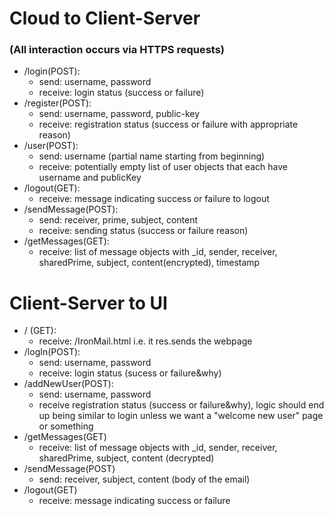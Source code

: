 # Cloud to Client-Server
### (All interaction occurs via HTTPS requests)
- /login(POST):
  - send: username, password
  - receive: login status (success or failure)
- /register(POST):
  - send: username, password, public-key
  - receive: registration status (success or failure with appropriate reason)
- /user(POST):
  - send: username (partial name starting from beginning)
  - receive: potentially empty list of user objects that each have username and publicKey
- /logout(GET):
  - receive: message indicating success or failure to logout
- /sendMessage(POST):
  - send: receiver, prime, subject, content
  - receive: sending status (success or failure reason)
- /getMessages(GET):
  - receive: list of message objects with \_id, sender, receiver, sharedPrime, subject, content(encrypted), timestamp

# Client-Server to UI
- / (GET):
  - receive: /IronMail.html  i.e. it res.sends the webpage
- /logIn(POST):
  - send: username, password
  - receive: login status (sucess or failure&why)
- /addNewUser(POST):
  - send: username, password
  - receive registration status (success or failure&why), logic should end up being similar to login unless we want a "welcome new user" page or something
- /getMessages(GET)
  - receive: list of message objects with \_id, sender, receiver, sharedPrime, subject, content (decrypted)
- /sendMessage(POST)
	- send: receiver, subject, content (body of the email)
- /logout(GET)
	- receive: message indicating success or failure
